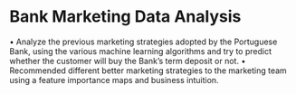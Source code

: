 # Bank Marketing Data Analysis
 •	Analyze the previous marketing strategies adopted by the Portuguese Bank, using the various machine learning algorithms and try to predict whether the customer will buy the Bank’s term deposit or not.
•	Recommended different better marketing strategies to the marketing team using a feature importance maps and business intuition.


